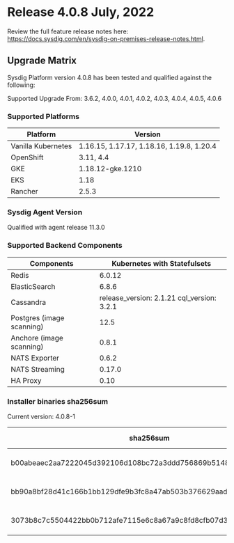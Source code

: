 Release 4.0.8 July, 2022
===

Review the full feature release notes here: https://docs.sysdig.com/en/sysdig-on-premises-release-notes.html.

Upgrade Matrix
---

Sysdig Platform version 4.0.8 has been tested and qualified against the following:

Supported Upgrade From: 3.6.2, 4.0.0, 4.0.1, 4.0.2, 4.0.3, 4.0.4, 4.0.5, 4.0.6

### Supported Platforms

| **Platform** | **Version** |
|---|---|
| Vanilla Kubernetes          | 1.16.15, 1.17.17, 1.18.16, 1.19.8, 1.20.4 |
| OpenShift                   | 3.11, 4.4 |
| GKE                         | 1.18.12-gke.1210 |
| EKS                         | 1.18 |
| Rancher                     | 2.5.3 |

### Sysdig Agent Version

Qualified with agent release 11.3.0

### Supported Backend Components

| **Components** | **Kubernetes with Statefulsets** |
|---|---|
| Redis                      | 6.0.12 |
| ElasticSearch              | 6.8.6 |
| Cassandra                  | release_version: 2.1.21 cql_version: 3.2.1 |
| Postgres (image scanning)  | 12.5|
| Anchore (image scanning)   | 0.8.1 |
| NATS Exporter              | 0.6.2 |
| NATS Streaming             | 0.17.0 |
| HA Proxy                   | 0.10 |


### Installer binaries sha256sum

Current version: 4.0.8-1

| **sha256sum** | **Installer binary ** |
|---|---|
| b00abeaec2aa7222045d392106d108bc72a3ddd756869b514877bff58777627b | installer-darwin-amd64 |
| bb90a8bf28d41c166b1bb129dfe9b3fc8a47ab503b376629aad3be029b69ca8e | installer-linux-amd64 |
| 3073b8c7c5504422bb0b712afe7115e6c8a67a9c8fd8cfb07d3a3d6f13f60c5d | installer-windows-amd64.exe |
